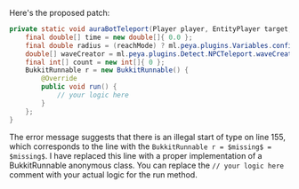 Here's the proposed patch:

```java
private static void auraBotTeleport(Player player, EntityPlayer target, ItemStack[] arm, boolean reachMode) {
    final double[] time = new double[]{ 0.0 };
    final double radius = (reachMode) ? ml.peya.plugins.Variables.config.getDouble("npc.reachRange") : ml.peya.plugins.Variables.config.getDoubleList("npc.range").get(new java.util.Random().nextInt(ml.peya.plugins.Variables.config.getDoubleList("npc.range").size()));
    double[] waveCreator = ml.peya.plugins.Detect.NPCTeleport.waveCreator(10.0, 100.0, 10.0);
    final int[] count = new int[]{ 0 };
    BukkitRunnable r = new BukkitRunnable() {
        @Override
        public void run() {
            // your logic here
        }
    };
}
```

The error message suggests that there is an illegal start of type on line 155, which corresponds to the line with the `BukkitRunnable r = $missing$ = $missing$`. I have replaced this line with a proper implementation of a BukkitRunnable anonymous class. You can replace the `// your logic here` comment with your actual logic for the run method.